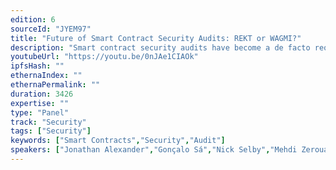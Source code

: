 ```yaml
---
edition: 6
sourceId: "JYEM97"
title: "Future of Smart Contract Security Audits: REKT or WAGMI?"
description: "Smart contract security audits have become a de facto requirement for Ethereum applications. However, there continue to be multi-million dollar hacks every week highlighting significant challenges with audits such as questionable quality, arguable effectiveness, unreasonable expectations, high cost, low availability and dearth of talent. This panel proposes to debate on these contentious aspects with some leaders in this space and peek into their crystal ball to see if we are REKT or WAGMI."
youtubeUrl: "https://youtu.be/0nJAe1CIAOk"
ipfsHash: ""
ethernaIndex: ""
ethernaPermalink: ""
duration: 3426
expertise: ""
type: "Panel"
track: "Security"
tags: ["Security"]
keywords: ["Smart Contracts","Security","Audit"]
speakers: ["Jonathan Alexander","Gonçalo Sá","Nick Selby","Mehdi Zerouali","Chandrakana Nandi","Maurelian"]
---
```

